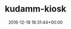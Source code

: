---
title:		"kudamm-kiosk"
type:		"photos"
mediatype:		"upload"
description:		"TBC"
date:		"2016-12-18 18:31:44+00:00"
album:		"city"
filename:		"kudamm-kiosk.md"
series:		""
cl_public_id:		"city/kudamm-kiosk"
cl_version:		1497000333
format:		"tiff"
bytes:		2757784
width:		810
height:		1440
colours:
- "#180F0C"
- "#090302"
- "#221B11"
- "#151312"
- "#7A6646"
- "#100A02"
- "#E9DDCE"
- "#D9BB81"
- "#775541"
- "#81766A"
- "#0F090D"
- "#D39A7A"
- "#EBEAD4"
- "#222024"
- "#4A6E7D"
- "#0E0A10"
- "#2D3333"
- "#7C5A09"
- "#D5E8EC"
- "#0E0F16"
exposure_mode:		"Auto"
program:		"Aperture-priority AE"
aperture:		"4.0"
focal_length:		"24.0 mm"
iso:		"1600"
shutter_speed:		"1/50"
metering:		"Multi-segment"
flash:		"Off, Did not fire"
white_balance:		"Custom"
colour_temp:		"3600"
has_crop:		"true"
orientation:		"Horizontal (normal)"
camera_model:		"NIKON D800"
lens_info:		"24-70mm f/2.8"
artist:		"No artist info"
x_resolution:		"300"
y_resolution:		"300"
---